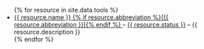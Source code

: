 <ul>
{% for resource in site.data.tools %}
 <li><a href="{{ resource.url | prepend: site.baseurl }}">{{ resource.name }}
   {% if resource.abbreviation %}({{ resource.abbreviation }}){% endif %}
  </a> – <a href="{{ resource.dev }}">{{ resource.status }}</a> – {{ resource.description }}
 </li>
{% endfor %}
</ul>

